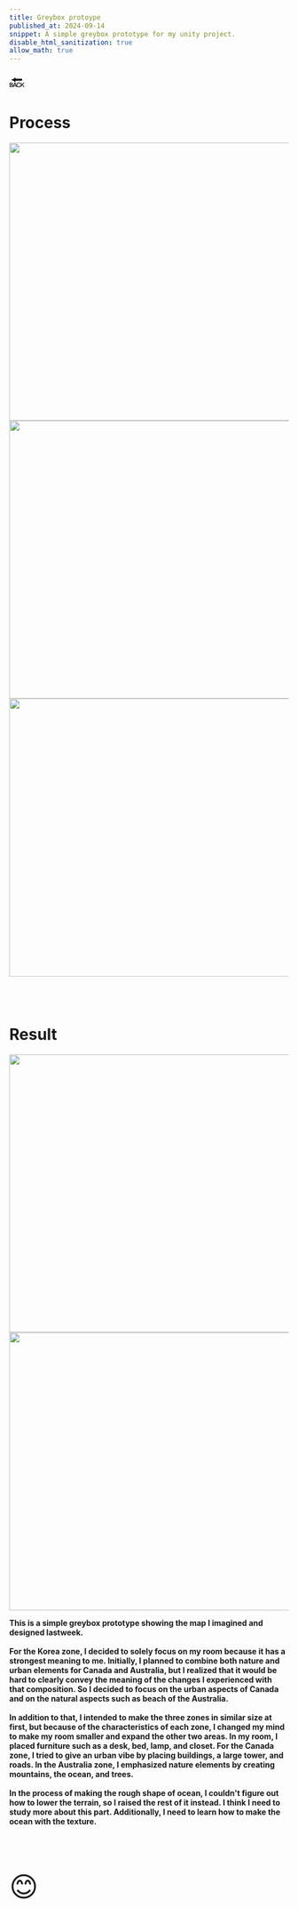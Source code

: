 ```yaml
---
title: Greybox protoype
published_at: 2024-09-14
snippet: A simple greybox prototype for my unity project.
disable_html_sanitization: true
allow_math: true
---
```



<a href="https://julienoh000-dms1-blog-83.deno.dev/" style="text-decoration: none; color: black;"><span style="font-size: 30px;">🔙</span></a>


# Process

<img src="pro1.png" width="800" height="500">
<img src="pro2.png" width="800" height="500">
<img src="pro3.png" width="800" height="500">


<br><br>

# Result

<img src="res1.png" width="800" height="500">
<img src="res2.png" width="800" height="500">
<br>

**This is a simple greybox prototype showing the map I imagined and designed lastweek. <br><br> For the Korea zone, I decided to solely focus on my room because it has a strongest meaning to me. Initially, I planned to combine both nature and urban elements for Canada and Australia, but I realized that it would be hard to clearly convey the meaning of the changes I experienced with that composition. So I decided to focus on the urban aspects of Canada and on the natural aspects such as beach of the Australia.<br> <br>In addition to that, I intended to make the three zones in similar size at first, but because of the characteristics of each zone, I changed my mind to make my room smaller and expand the other two areas. In my room, I placed furniture such as a desk, bed, lamp, and closet. For the Canada zone, I tried to give an urban vibe by placing buildings, a large tower, and roads. In the Australia zone, I emphasized nature elements by creating mountains, the ocean, and trees. <br> <br>In the process of making the rough shape of ocean, I couldn't figure out how to lower the terrain, so I raised the rest of it instead. I think I need to study more about this part. Additionally, I need to learn how to make the ocean with the texture.**

<br>
<br>
<br>


<span style="font-size: 50px;">😊</span>